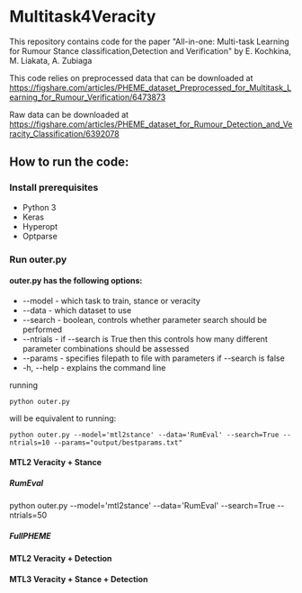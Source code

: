 # Multitask4Veracity
This repository contains code for the paper "All-in-one: Multi-task Learning for Rumour Stance classification,Detection and Verification" by E. Kochkina, M. Liakata, A. Zubiaga 

This code relies on preprocessed data that can be downloaded at https://figshare.com/articles/PHEME_dataset_Preprocessed_for_Multitask_Learning_for_Rumour_Verification/6473873

Raw data can be downloaded at https://figshare.com/articles/PHEME_dataset_for_Rumour_Detection_and_Veracity_Classification/6392078


## How to run the code:

### Install prerequisites 

 * Python 3
 * Keras
 * Hyperopt
 * Optparse
 
### Run outer.py

#### outer.py has the following options:
* --model - which task to train, stance or veracity
* --data - which dataset to use 
* --search  - boolean, controls whether parameter search should be performed
* --ntrials - if --search is True then this controls how many different 
            parameter combinations should be assessed
* --params - specifies filepath to file with parameters if --search is false
* -h, --help - explains the command line 

running

```
python outer.py
```

will be equivalent to running:
```
python outer.py --model='mtl2stance' --data='RumEval' --search=True --ntrials=10 --params="output/bestparams.txt" 
```

#### MTL2 Veracity + Stance

##### RumEval

python outer.py --model='mtl2stance' --data='RumEval' --search=True --ntrials=50

##### FullPHEME

#### MTL2 Veracity + Detection


#### MTL3 Veracity + Stance + Detection









